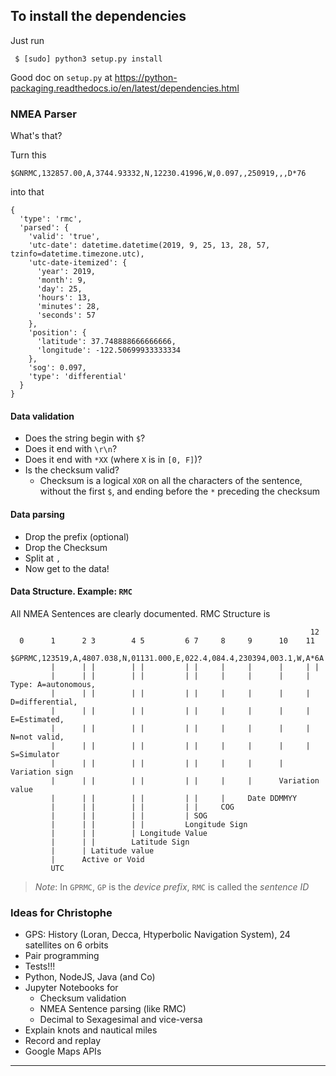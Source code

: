 ## To install the dependencies
Just run
```
 $ [sudo] python3 setup.py install
```

Good doc on `setup.py` at <https://python-packaging.readthedocs.io/en/latest/dependencies.html>

### NMEA Parser
What's that?

Turn this
```
$GNRMC,132857.00,A,3744.93332,N,12230.41996,W,0.097,,250919,,,D*76
```
into that
```
{
  'type': 'rmc',
  'parsed': {
    'valid': 'true',
    'utc-date': datetime.datetime(2019, 9, 25, 13, 28, 57, tzinfo=datetime.timezone.utc),
    'utc-date-itemized': {
      'year': 2019,
      'month': 9,
      'day': 25,
      'hours': 13,
      'minutes': 28,
      'seconds': 57
    },
    'position': {
      'latitude': 37.748888666666666,
      'longitude': -122.50699933333334
    },
    'sog': 0.097,
    'type': 'differential'
  }
}
```
#### Data validation
- Does the string begin with `$`?
- Does it end with `\r\n`?
- Does it end with `*XX` (where `X` is in `[0, F]`)?
- Is the checksum valid?
    - Checksum is a logical `XOR` on all the characters of the sentence, without the first `$`, and ending before the `*` preceding the checksum

#### Data parsing
- Drop the prefix (optional)
- Drop the Checksum
- Split at `,`
- Now get to the data!

#### Data Structure. Example: `RMC`
All NMEA Sentences are clearly documented.
RMC Structure is
```
                                                                   12
  0      1      2 3        4 5         6 7     8     9      10    11
  $GPRMC,123519,A,4807.038,N,01131.000,E,022.4,084.4,230394,003.1,W,A*6A
         |      | |        | |         | |     |     |      |     | |
         |      | |        | |         | |     |     |      |     | Type: A=autonomous,
         |      | |        | |         | |     |     |      |     |       D=differential,
         |      | |        | |         | |     |     |      |     |       E=Estimated,
         |      | |        | |         | |     |     |      |     |       N=not valid,
         |      | |        | |         | |     |     |      |     |       S=Simulator
         |      | |        | |         | |     |     |      |     Variation sign
         |      | |        | |         | |     |     |      Variation value
         |      | |        | |         | |     |     Date DDMMYY
         |      | |        | |         | |     COG
         |      | |        | |         | SOG
         |      | |        | |         Longitude Sign
         |      | |        | Longitude Value
         |      | |        Latitude Sign
         |      | Latitude value
         |      Active or Void
         UTC
```
> _Note_: In `GPRMC`, `GP` is the _device prefix_, `RMC` is called the _sentence ID_

### Ideas for Christophe
- GPS: History (Loran, Decca, Htyperbolic Navigation System), 24 satellites on 6 orbits
- Pair programming
- Tests!!!
- Python, NodeJS, Java (and Co)
- Jupyter Notebooks for
    - Checksum validation
    - NMEA Sentence parsing (like RMC)
    - Decimal to Sexagesimal and vice-versa
- Explain knots and nautical miles
- Record and replay
- Google Maps APIs

---
